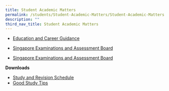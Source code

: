```yaml
---
title: Student Academic Matters
permalink: /students/Student-Academic-Matters/Student-Academic-Matters
description: ""
third_nav_title: Student Academic Matters
---
```

*   [Education and Career Guidance](/students/education-and-career-guidance/)
*   [Singapore Examinations and Assessment Board](https://www.seab.gov.sg/)

* <a href="https://www.seab.gov.sg/" target = "_blank" >Singapore Examinations and Assessment Board</a>

**Downloads**

*   [Study and Revision Schedule](https://www.sgs.edu.sg/wp-content/uploads/2014/03/Study-and-Revision-Schedule-Upper-Sec.xls)
*   [Good Study Tips](https://dl.dropboxusercontent.com/u/1117776/Host%20for%20SGS/Developing%20good%20study%20habits.pdf)